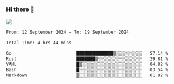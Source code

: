 ### Hi there 👋️

![](https://komarev.com/ghpvc/?username=Loner1024)

<!--START_SECTION:waka-->

```txt
From: 12 September 2024 - To: 19 September 2024

Total Time: 4 hrs 44 mins

Go                         ██████████████▒░░░░░░░░░░   57.14 %
Rust                       ███████▒░░░░░░░░░░░░░░░░░   29.81 %
YAML                       █▒░░░░░░░░░░░░░░░░░░░░░░░   04.82 %
Bash                       █░░░░░░░░░░░░░░░░░░░░░░░░   03.54 %
Markdown                   ▒░░░░░░░░░░░░░░░░░░░░░░░░   01.82 %
```

<!--END_SECTION:waka-->




